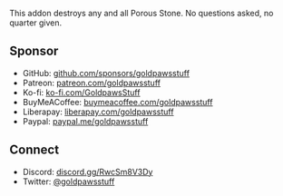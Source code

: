 This addon destroys any and all Porous Stone. No questions asked, no quarter given.

## Sponsor
- GitHub: [github.com/sponsors/goldpawsstuff](https://github.com/sponsors/goldpawsstuff)
- Patreon: [patreon.com/goldpawsstuff](https://www.patreon.com/goldpawsstuff)
- Ko-fi: [ko-fi.com/GoldpawsStuff](https://ko-fi.com/goldpawsstuff)
- BuyMeACoffee: [buymeacoffee.com/goldpawsstuff](https://www.buymeacoffee.com/goldpawsstuff)
- Liberapay: [liberapay.com/goldpawsstuff](https://liberapay.com/goldpawsstuff)
- Paypal: [paypal.me/goldpawsstuff](https://www.paypal.me/goldpawsstuff)

## Connect
- Discord: [discord.gg/RwcSm8V3Dy](https://discord.gg/RwcSm8V3Dy)
- Twitter: [@goldpawsstuff](https://twitter.com/goldpawsstuff)
